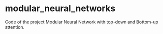 # modular_neural_networks

Code of the project Modular Neural Network with top-down and Bottom-up attention.

